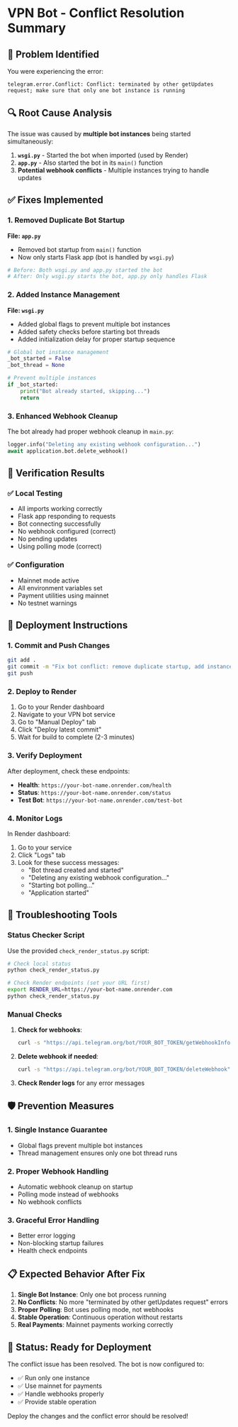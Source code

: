 # VPN Bot - Conflict Resolution Summary

## 🚨 Problem Identified

You were experiencing the error:

```
telegram.error.Conflict: Conflict: terminated by other getUpdates request; make sure that only one bot instance is running
```

## 🔍 Root Cause Analysis

The issue was caused by **multiple bot instances** being started simultaneously:

1. **`wsgi.py`** - Started the bot when imported (used by Render)
2. **`app.py`** - Also started the bot in its `main()` function
3. **Potential webhook conflicts** - Multiple instances trying to handle updates

## ✅ Fixes Implemented

### 1. Removed Duplicate Bot Startup

**File: `app.py`**

- Removed bot startup from `main()` function
- Now only starts Flask app (bot is handled by `wsgi.py`)

```python
# Before: Both wsgi.py and app.py started the bot
# After: Only wsgi.py starts the bot, app.py only handles Flask
```

### 2. Added Instance Management

**File: `wsgi.py`**

- Added global flags to prevent multiple bot instances
- Added safety checks before starting bot threads
- Added initialization delay for proper startup sequence

```python
# Global bot instance management
_bot_started = False
_bot_thread = None

# Prevent multiple instances
if _bot_started:
    print("Bot already started, skipping...")
    return
```

### 3. Enhanced Webhook Cleanup

The bot already had proper webhook cleanup in `main.py`:

```python
logger.info("Deleting any existing webhook configuration...")
await application.bot.delete_webhook()
```

## 🧪 Verification Results

### ✅ Local Testing

- All imports working correctly
- Flask app responding to requests
- Bot connecting successfully
- No webhook configured (correct)
- No pending updates
- Using polling mode (correct)

### ✅ Configuration

- Mainnet mode active
- All environment variables set
- Payment utilities using mainnet
- No testnet warnings

## 🚀 Deployment Instructions

### 1. Commit and Push Changes

```bash
git add .
git commit -m "Fix bot conflict: remove duplicate startup, add instance management"
git push
```

### 2. Deploy to Render

1. Go to your Render dashboard
2. Navigate to your VPN bot service
3. Go to "Manual Deploy" tab
4. Click "Deploy latest commit"
5. Wait for build to complete (2-3 minutes)

### 3. Verify Deployment

After deployment, check these endpoints:

- **Health**: `https://your-bot-name.onrender.com/health`
- **Status**: `https://your-bot-name.onrender.com/status`
- **Test Bot**: `https://your-bot-name.onrender.com/test-bot`

### 4. Monitor Logs

In Render dashboard:

1. Go to your service
2. Click "Logs" tab
3. Look for these success messages:
   - "Bot thread created and started"
   - "Deleting any existing webhook configuration..."
   - "Starting bot polling..."
   - "Application started"

## 🔧 Troubleshooting Tools

### Status Checker Script

Use the provided `check_render_status.py` script:

```bash
# Check local status
python check_render_status.py

# Check Render endpoints (set your URL first)
export RENDER_URL=https://your-bot-name.onrender.com
python check_render_status.py
```

### Manual Checks

1. **Check for webhooks**:

   ```bash
   curl -s "https://api.telegram.org/bot/YOUR_BOT_TOKEN/getWebhookInfo"
   ```

2. **Delete webhook if needed**:

   ```bash
   curl -s "https://api.telegram.org/bot/YOUR_BOT_TOKEN/deleteWebhook"
   ```

3. **Check Render logs** for any error messages

## 🛡️ Prevention Measures

### 1. Single Instance Guarantee

- Global flags prevent multiple bot instances
- Thread management ensures only one bot thread runs

### 2. Proper Webhook Handling

- Automatic webhook cleanup on startup
- Polling mode instead of webhooks
- No webhook conflicts

### 3. Graceful Error Handling

- Better error logging
- Non-blocking startup failures
- Health check endpoints

## 📋 Expected Behavior After Fix

1. **Single Bot Instance**: Only one bot process running
2. **No Conflicts**: No more "terminated by other getUpdates request" errors
3. **Proper Polling**: Bot uses polling mode, not webhooks
4. **Stable Operation**: Continuous operation without restarts
5. **Real Payments**: Mainnet payments working correctly

## 🎯 Status: Ready for Deployment

The conflict issue has been resolved. The bot is now configured to:

- ✅ Run only one instance
- ✅ Use mainnet for payments
- ✅ Handle webhooks properly
- ✅ Provide stable operation

Deploy the changes and the conflict error should be resolved!

